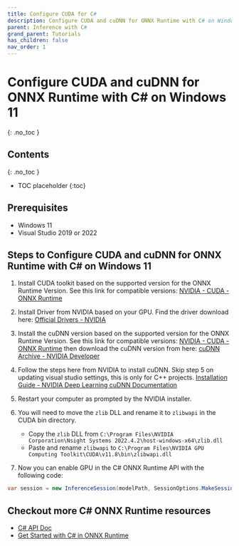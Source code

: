 ```yaml
---
title: Configure CUDA for C#
description: Configure CUDA and cuDNN for ONNX Runtime with C# on Windows 11
parent: Inference with C#
grand_parent: Tutorials
has_children: false
nav_order: 1
---
```



# Configure CUDA and cuDNN for ONNX Runtime with C# on Windows 11

{: .no_toc }

## Contents
{: .no_toc }

* TOC placeholder
{:toc}

## Prerequisites
- Windows 11
- Visual Studio 2019 or 2022
 
## Steps to Configure CUDA and cuDNN for ONNX Runtime with C# on Windows 11

1. Install CUDA toolkit based on the supported version for the ONNX Runtime Version. See this link for compatible versions:
[NVIDIA - CUDA - ONNX Runtime](https://onnxruntime.ai/docs/execution-providers/CUDA-ExecutionProvider.html)

2. Install Driver from NVIDIA based on your GPU. Find the driver download here: [Official Drivers - NVIDIA](https://www.nvidia.com/download/index.aspx?lang=en-us)

3. Install the cuDNN version based on the supported version for the ONNX Runtime Version. See this link for compatible versions: [NVIDIA - CUDA - ONNX Runtime](https://onnxruntime.ai/docs/execution-providers/CUDA-ExecutionProvider.html) then download the cuDNN version from here: [cuDNN Archive - NVIDIA Developer](https://developer.nvidia.com/rdp/cudnn-archive)

4. Follow the steps here from NVIDIA to install cuDNN. Skip step 5 on updating visual studio settings, this is only for C++ projects.
[Installation Guide - NVIDIA Deep Learning cuDNN Documentation](https://docs.nvidia.com/deeplearning/cudnn/install-guide/index.html#install-windows)

5. Restart your computer as prompted by the NVIDIA installer.

6. You will need to move the `zlib` DLL and rename it to `zlibwapi` in the CUDA bin directory.
    - Copy the `zlib` DLL from `C:\Program Files\NVIDIA Corporation\Nsight Systems 2022.4.2\host-windows-x64\zlib.dll`
    - Paste and rename `zlibwapi` to `C:\Program Files\NVIDIA GPU Computing Toolkit\CUDA\v11.8\bin\zlibwapi.dll`

7. Now you can enable GPU in the C# ONNX Runtime API with the following code:
```cs
var session = new InferenceSession(modelPath, SessionOptions.MakeSessionOptionWithCudaProvider(0));
```

## Checkout more C# ONNX Runtime resources
- [C# API Doc](https://onnxruntime.ai/docs/api/csharp/api)
- [Get Started with C# in ONNX Runtime](https://onnxruntime.ai/docs/get-started/with-csharp.html)

